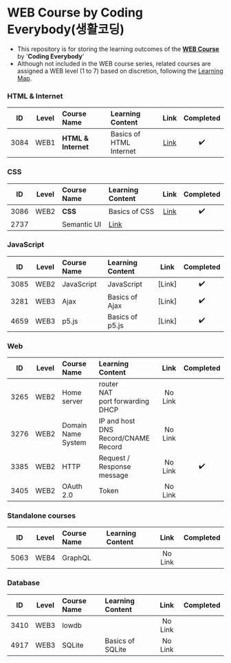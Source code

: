 # WEB Course by Coding Everybody(생활코딩)

- This repository is for storing the learning outcomes of the **[WEB Course](https://opentutorials.org/course/3083)** by '**Coding Everybody**'
- Although not included in the WEB course series, related courses are assigned a WEB level (1 to 7) based on discretion, following the [Learning Map](https://seomal.com/map).

### HTML & Internet
|ID|Level|Course Name|Learning Content|Link|Completed|
|:---:|:---:|:---|:---|:---:|:---:|
|3084|WEB1|**HTML & Internet**|Basics of HTML<br/>Internet|[Link](./3084)|✔️|

### CSS
|ID|Level|Course Name|Learning Content|Link|Completed|
|:---:|:---:|:---|:---|:---:|:---:|
|3086|WEB2|**CSS**|Basics of CSS|[Link](./3086)|✔️|
|2737||Semantic UI|[Link]()||

### JavaScript
|ID|Level|Course Name|Learning Content|Link|Completed|
|:---:|:---:|:---|:---|:---:|:---:|
|3085|WEB2|JavaScript|JavaScript|[Link]|✔️|
|3281|WEB3|Ajax|Basics of Ajax|[Link]|✔️|
|4659|WEB3|p5.js|Basics of p5.js|[Link]|✔️|

### Web
|ID|Level|Course Name|Learning Content|Link|Completed|
|:---:|:---:|:---|:---|:---:|:---:|
|3265|WEB2|Home server|router <br/> NAT <br/> port forwarding <br/> DHCP|No Link||
|3276|WEB2|Domain Name System|IP and host <br/> DNS Record/CNAME Record|No Link||
|3385|WEB2|HTTP|Request / Response message|No Link|✔️|
|3405|WEB2|OAuth 2.0|Token|No Link||

### Standalone courses
|ID|Level|Course Name|Learning Content|Link|Completed|
|:---:|:---:|:---|:---|:---:|:---:|
|5063|WEB4|GraphQL||No Link||

### Database
|ID|Level|Course Name|Learning Content|Link|Completed|
|:---:|:---:|:---|:---|:---:|:---:|
|3410|WEB3|lowdb||No Link||
|4917|WEB3|SQLite|Basics of SQLite|No Link||

